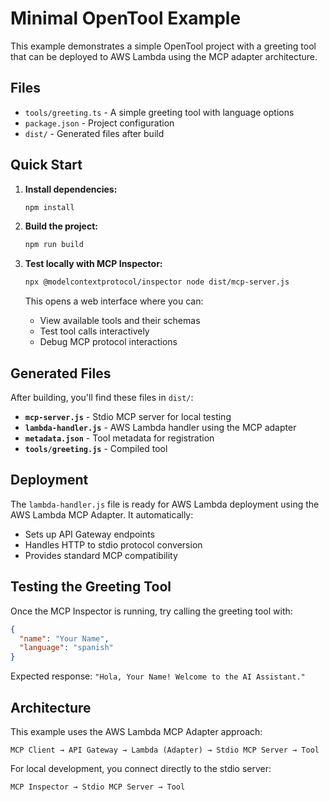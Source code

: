 # Minimal OpenTool Example

This example demonstrates a simple OpenTool project with a greeting tool that can be deployed to AWS Lambda using the MCP adapter architecture.

## Files

- `tools/greeting.ts` - A simple greeting tool with language options
- `package.json` - Project configuration
- `dist/` - Generated files after build

## Quick Start

1. **Install dependencies:**
   ```bash
   npm install
   ```

2. **Build the project:**
   ```bash
   npm run build
   ```

3. **Test locally with MCP Inspector:**
   ```bash
   npx @modelcontextprotocol/inspector node dist/mcp-server.js
   ```
   
   This opens a web interface where you can:
   - View available tools and their schemas
   - Test tool calls interactively
   - Debug MCP protocol interactions

## Generated Files

After building, you'll find these files in `dist/`:

- **`mcp-server.js`** - Stdio MCP server for local testing
- **`lambda-handler.js`** - AWS Lambda handler using the MCP adapter
- **`metadata.json`** - Tool metadata for registration
- **`tools/greeting.js`** - Compiled tool

## Deployment

The `lambda-handler.js` file is ready for AWS Lambda deployment using the AWS Lambda MCP Adapter. It automatically:

- Sets up API Gateway endpoints
- Handles HTTP to stdio protocol conversion
- Provides standard MCP compatibility

## Testing the Greeting Tool

Once the MCP Inspector is running, try calling the greeting tool with:

```json
{
  "name": "Your Name",
  "language": "spanish"
}
```

Expected response: `"Hola, Your Name! Welcome to the AI Assistant."`

## Architecture

This example uses the AWS Lambda MCP Adapter approach:

```
MCP Client → API Gateway → Lambda (Adapter) → Stdio MCP Server → Tool
```

For local development, you connect directly to the stdio server:

```
MCP Inspector → Stdio MCP Server → Tool
```